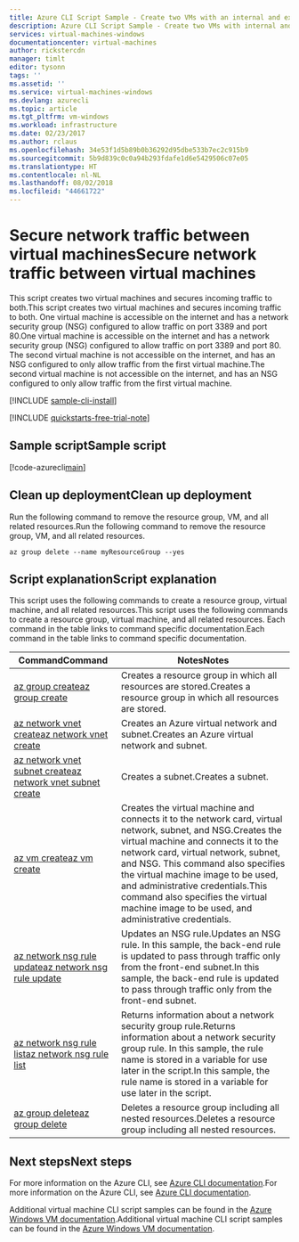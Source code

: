 ```yaml
---
title: Azure CLI Script Sample - Create two VMs with an internal and external NSG | Microsoft Docs
description: Azure CLI Script Sample - Create two VMs with internal and external NSG
services: virtual-machines-windows
documentationcenter: virtual-machines
author: rickstercdn
manager: timlt
editor: tysonn
tags: ''
ms.assetid: ''
ms.service: virtual-machines-windows
ms.devlang: azurecli
ms.topic: article
ms.tgt_pltfrm: vm-windows
ms.workload: infrastructure
ms.date: 02/23/2017
ms.author: rclaus
ms.openlocfilehash: 34e53f1d5b89b0b36292d95dbe533b7ec2c915b9
ms.sourcegitcommit: 5b9d839c0c0a94b293fdafe1d6e5429506c07e05
ms.translationtype: HT
ms.contentlocale: nl-NL
ms.lasthandoff: 08/02/2018
ms.locfileid: "44661722"
---
```

# <a name="secure-network-traffic-between-virtual-machines"></a><span data-ttu-id="dfa2e-103">Secure network traffic between virtual machines</span><span class="sxs-lookup"><span data-stu-id="dfa2e-103">Secure network traffic between virtual machines</span></span>

<span data-ttu-id="dfa2e-104">This script creates two virtual machines and secures incoming traffic to both.</span><span class="sxs-lookup"><span data-stu-id="dfa2e-104">This script creates two virtual machines and secures incoming traffic to both.</span></span> <span data-ttu-id="dfa2e-105">One virtual machine is accessible on the internet and has a network security group (NSG) configured to allow traffic on port 3389 and port 80.</span><span class="sxs-lookup"><span data-stu-id="dfa2e-105">One virtual machine is accessible on the internet and has a network security group (NSG) configured to allow traffic on port 3389 and port 80.</span></span> <span data-ttu-id="dfa2e-106">The second virtual machine is not accessible on the internet, and has an NSG configured to only allow traffic from the first virtual machine.</span><span class="sxs-lookup"><span data-stu-id="dfa2e-106">The second virtual machine is not accessible on the internet, and has an NSG configured to only allow traffic from the first virtual machine.</span></span> 

[!INCLUDE [sample-cli-install](../../../includes/sample-cli-install.md)]

[!INCLUDE [quickstarts-free-trial-note](../../../includes/quickstarts-free-trial-note.md)]

## <a name="sample-script"></a><span data-ttu-id="dfa2e-107">Sample script</span><span class="sxs-lookup"><span data-stu-id="dfa2e-107">Sample script</span></span>

[!code-azurecli[main](../../../cli_scripts/virtual-machine/create-vm-nsg/create-windows-vm-nsg.sh "Create VM with NSG")]

## <a name="clean-up-deployment"></a><span data-ttu-id="dfa2e-108">Clean up deployment</span><span class="sxs-lookup"><span data-stu-id="dfa2e-108">Clean up deployment</span></span> 

<span data-ttu-id="dfa2e-109">Run the following command to remove the resource group, VM, and all related resources.</span><span class="sxs-lookup"><span data-stu-id="dfa2e-109">Run the following command to remove the resource group, VM, and all related resources.</span></span>

```azurecli
az group delete --name myResourceGroup --yes
```

## <a name="script-explanation"></a><span data-ttu-id="dfa2e-110">Script explanation</span><span class="sxs-lookup"><span data-stu-id="dfa2e-110">Script explanation</span></span>

<span data-ttu-id="dfa2e-111">This script uses the following commands to create a resource group, virtual machine, and all related resources.</span><span class="sxs-lookup"><span data-stu-id="dfa2e-111">This script uses the following commands to create a resource group, virtual machine, and all related resources.</span></span> <span data-ttu-id="dfa2e-112">Each command in the table links to command specific documentation.</span><span class="sxs-lookup"><span data-stu-id="dfa2e-112">Each command in the table links to command specific documentation.</span></span>

| <span data-ttu-id="dfa2e-113">Command</span><span class="sxs-lookup"><span data-stu-id="dfa2e-113">Command</span></span> | <span data-ttu-id="dfa2e-114">Notes</span><span class="sxs-lookup"><span data-stu-id="dfa2e-114">Notes</span></span> |
|---|---|
| [<span data-ttu-id="dfa2e-115">az group create</span><span class="sxs-lookup"><span data-stu-id="dfa2e-115">az group create</span></span>](https://docs.microsoft.com/cli/azure/group#create) | <span data-ttu-id="dfa2e-116">Creates a resource group in which all resources are stored.</span><span class="sxs-lookup"><span data-stu-id="dfa2e-116">Creates a resource group in which all resources are stored.</span></span> |
| [<span data-ttu-id="dfa2e-117">az network vnet create</span><span class="sxs-lookup"><span data-stu-id="dfa2e-117">az network vnet create</span></span>](https://docs.microsoft.com/cli/azure/network/vnet#create) | <span data-ttu-id="dfa2e-118">Creates an Azure virtual network and subnet.</span><span class="sxs-lookup"><span data-stu-id="dfa2e-118">Creates an Azure virtual network and subnet.</span></span> |
| [<span data-ttu-id="dfa2e-119">az network vnet subnet create</span><span class="sxs-lookup"><span data-stu-id="dfa2e-119">az network vnet subnet create</span></span>](https://docs.microsoft.com/cli/azure/network/vnet/subnet#create) | <span data-ttu-id="dfa2e-120">Creates a subnet.</span><span class="sxs-lookup"><span data-stu-id="dfa2e-120">Creates a subnet.</span></span> |
| [<span data-ttu-id="dfa2e-121">az vm create</span><span class="sxs-lookup"><span data-stu-id="dfa2e-121">az vm create</span></span>](https://docs.microsoft.com/cli/azure/vm#create) | <span data-ttu-id="dfa2e-122">Creates the virtual machine and connects it to the network card, virtual network, subnet, and NSG.</span><span class="sxs-lookup"><span data-stu-id="dfa2e-122">Creates the virtual machine and connects it to the network card, virtual network, subnet, and NSG.</span></span> <span data-ttu-id="dfa2e-123">This command also specifies the virtual machine image to be used, and administrative credentials.</span><span class="sxs-lookup"><span data-stu-id="dfa2e-123">This command also specifies the virtual machine image to be used, and administrative credentials.</span></span>  |
| [<span data-ttu-id="dfa2e-124">az network nsg rule update</span><span class="sxs-lookup"><span data-stu-id="dfa2e-124">az network nsg rule update</span></span>](https://docs.microsoft.com/cli/azure/network/nsg/rule#update) | <span data-ttu-id="dfa2e-125">Updates an NSG rule.</span><span class="sxs-lookup"><span data-stu-id="dfa2e-125">Updates an NSG rule.</span></span> <span data-ttu-id="dfa2e-126">In this sample, the back-end rule is updated to pass through traffic only from the front-end subnet.</span><span class="sxs-lookup"><span data-stu-id="dfa2e-126">In this sample, the back-end rule is updated to pass through traffic only from the front-end subnet.</span></span> |
| [<span data-ttu-id="dfa2e-127">az network nsg rule list</span><span class="sxs-lookup"><span data-stu-id="dfa2e-127">az network nsg rule list</span></span>](https://docs.microsoft.com/cli/azure/network/nsg/rule#list) | <span data-ttu-id="dfa2e-128">Returns information about a network security group rule.</span><span class="sxs-lookup"><span data-stu-id="dfa2e-128">Returns information about a network security group rule.</span></span> <span data-ttu-id="dfa2e-129">In this sample, the rule name is stored in a variable for use later in the script.</span><span class="sxs-lookup"><span data-stu-id="dfa2e-129">In this sample, the rule name is stored in a variable for use later in the script.</span></span> |
| [<span data-ttu-id="dfa2e-130">az group delete</span><span class="sxs-lookup"><span data-stu-id="dfa2e-130">az group delete</span></span>](https://docs.microsoft.com/cli/azure/vm/extension#set) | <span data-ttu-id="dfa2e-131">Deletes a resource group including all nested resources.</span><span class="sxs-lookup"><span data-stu-id="dfa2e-131">Deletes a resource group including all nested resources.</span></span> |

## <a name="next-steps"></a><span data-ttu-id="dfa2e-132">Next steps</span><span class="sxs-lookup"><span data-stu-id="dfa2e-132">Next steps</span></span>

<span data-ttu-id="dfa2e-133">For more information on the Azure CLI, see [Azure CLI documentation](https://docs.microsoft.com/cli/azure/overview).</span><span class="sxs-lookup"><span data-stu-id="dfa2e-133">For more information on the Azure CLI, see [Azure CLI documentation](https://docs.microsoft.com/cli/azure/overview).</span></span>

<span data-ttu-id="dfa2e-134">Additional virtual machine CLI script samples can be found in the [Azure Windows VM documentation](../windows/cli-samples.md?toc=%2fazure%2fvirtual-machines%2fwindows%2ftoc.json).</span><span class="sxs-lookup"><span data-stu-id="dfa2e-134">Additional virtual machine CLI script samples can be found in the [Azure Windows VM documentation](../windows/cli-samples.md?toc=%2fazure%2fvirtual-machines%2fwindows%2ftoc.json).</span></span>
